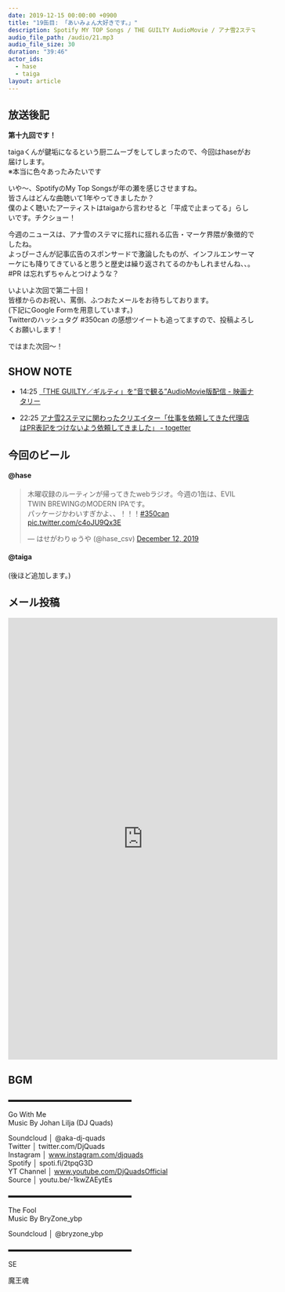 ```yaml
---
date: 2019-12-15 00:00:00 +0900
title: "19缶目: 「あいみょん大好きです。」"
description: Spotify MY TOP Songs / THE GUILTY AudioMovie / アナ雪2ステマ についてトークしました。
audio_file_path: /audio/21.mp3
audio_file_size: 30
duration: "39:46"
actor_ids:
  - hase
  - taiga
layout: article
---
```


## 放送後記

__第十九回です！__

taigaくんが鍵垢になるという厨二ムーブをしてしまったので、今回はhaseがお届けします。  
※本当に色々あったみたいです  

いや〜、SpotifyのMy Top Songsが年の瀬を感じさせますね。  
皆さんはどんな曲聴いて1年やってきましたか？  
僕のよく聴いたアーティストはtaigaから言わせると「平成で止まってる」らしいです。チクショー！  

今週のニュースは、アナ雪のステマに揺れに揺れる広告・マーケ界隈が象徴的でしたね。  
よっぴーさんが記事広告のスポンサードで激論したものが、インフルエンサーマーケにも降りてきていると思うと歴史は繰り返されてるのかもしれませんね、、。  
#PR は忘れずちゃんとつけような？  

いよいよ次回で第二十回！  
皆様からのお祝い、罵倒、ふつおたメールをお待ちしております。  
(下記にGoogle Formを用意しています。)  
Twitterのハッシュタグ #350can の感想ツイートも追ってますので、投稿よろしくお願いします！  

ではまた次回〜！  

## SHOW NOTE

- 14:25 [「THE GUILTY／ギルティ」を“音で観る”AudioMovie版配信 - 映画ナタリー](https://natalie.mu/eiga/news/355471)

- 22:25 [アナ雪2ステマに関わったクリエイター「仕事を依頼してきた代理店はPR表記をつけないよう依頼してきました」 - togetter](https://togetter.com/li/1441635)

## 今回のビール

#### @hase
<blockquote class="twitter-tweet"><p lang="ja" dir="ltr">木曜収録のルーティンが帰ってきたwebラジオ。今週の1缶は、EVIL TWIN BREWINGのMODERN IPAです。<br>パッケージかわいすぎかよ、、！！！<a href="https://twitter.com/hashtag/350can?src=hash&amp;ref_src=twsrc%5Etfw">#350can</a> <a href="https://t.co/c4oJU9Qx3E">pic.twitter.com/c4oJU9Qx3E</a></p>&mdash; はせがわりゅうや (@hase_csv) <a href="https://twitter.com/hase_csv/status/1205104966714699779?ref_src=twsrc%5Etfw">December 12, 2019</a></blockquote> <script async src="https://platform.twitter.com/widgets.js" charset="utf-8"></script>

#### @taiga
(後ほど追加します。)

## メール投稿

<iframe src="https://docs.google.com/forms/d/e/1FAIpQLSfTZ99ZtY5BJtHk38i7c_p3AdF-uIGnOOsc6W05wV6L0MTAQg/viewform?embedded=true" width="550" height="900" frameborder="0" marginheight="0" marginwidth="0">読み込んでいます…</iframe>

## BGM
▬▬▬▬▬▬▬▬▬▬▬▬▬▬▬▬▬▬  

Go With Me  
Music By Johan Lilja (DJ Quads)  

Soundcloud │ @aka-dj-quads  
Twitter │ twitter.com/DjQuads  
Instagram │ www.instagram.com/djquads  
Spotify │ spoti.fi/2tpqG3D  
YT Channel │ www.youtube.com/DjQuadsOfficial  
Source │ youtu.be/-1kwZAEytEs  

▬▬▬▬▬▬▬▬▬▬▬▬▬▬▬▬▬▬  

The Fool  
Music By BryZone_ybp  

Soundcloud │ @bryzone_ybp  

▬▬▬▬▬▬▬▬▬▬▬▬▬▬▬▬▬▬  

SE

魔王魂
